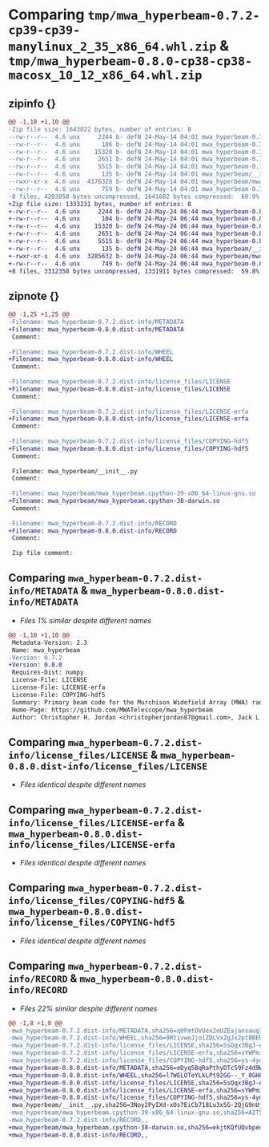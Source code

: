 # Comparing `tmp/mwa_hyperbeam-0.7.2-cp39-cp39-manylinux_2_35_x86_64.whl.zip` & `tmp/mwa_hyperbeam-0.8.0-cp38-cp38-macosx_10_12_x86_64.whl.zip`

## zipinfo {}

```diff
@@ -1,10 +1,10 @@
-Zip file size: 1643022 bytes, number of entries: 8
--rw-r--r--  4.6 unx     2244 b- defN 24-May-14 04:01 mwa_hyperbeam-0.7.2.dist-info/METADATA
--rw-r--r--  4.6 unx      106 b- defN 24-May-14 04:01 mwa_hyperbeam-0.7.2.dist-info/WHEEL
--rw-r--r--  4.6 unx    15320 b- defN 24-May-14 04:01 mwa_hyperbeam-0.7.2.dist-info/license_files/LICENSE
--rw-r--r--  4.6 unx     2651 b- defN 24-May-14 04:01 mwa_hyperbeam-0.7.2.dist-info/license_files/LICENSE-erfa
--rw-r--r--  4.6 unx     5515 b- defN 24-May-14 04:01 mwa_hyperbeam-0.7.2.dist-info/license_files/COPYING-hdf5
--rw-r--r--  4.6 unx      135 b- defN 24-May-14 04:01 mwa_hyperbeam/__init__.py
--rwxr-xr-x  4.6 unx  4176328 b- defN 24-May-14 04:01 mwa_hyperbeam/mwa_hyperbeam.cpython-39-x86_64-linux-gnu.so
--rw-r--r--  4.6 unx      759 b- defN 24-May-14 04:01 mwa_hyperbeam-0.7.2.dist-info/RECORD
-8 files, 4203058 bytes uncompressed, 1641682 bytes compressed:  60.9%
+Zip file size: 1333231 bytes, number of entries: 8
+-rw-r--r--  4.6 unx     2244 b- defN 24-May-24 06:44 mwa_hyperbeam-0.8.0.dist-info/METADATA
+-rw-r--r--  4.6 unx      104 b- defN 24-May-24 06:44 mwa_hyperbeam-0.8.0.dist-info/WHEEL
+-rw-r--r--  4.6 unx    15320 b- defN 24-May-24 06:44 mwa_hyperbeam-0.8.0.dist-info/license_files/LICENSE
+-rw-r--r--  4.6 unx     2651 b- defN 24-May-24 06:44 mwa_hyperbeam-0.8.0.dist-info/license_files/LICENSE-erfa
+-rw-r--r--  4.6 unx     5515 b- defN 24-May-24 06:44 mwa_hyperbeam-0.8.0.dist-info/license_files/COPYING-hdf5
+-rw-r--r--  4.6 unx      135 b- defN 24-May-24 06:44 mwa_hyperbeam/__init__.py
+-rwxr-xr-x  4.6 unx  3285632 b- defN 24-May-24 06:44 mwa_hyperbeam/mwa_hyperbeam.cpython-38-darwin.so
+-rw-r--r--  4.6 unx      749 b- defN 24-May-24 06:44 mwa_hyperbeam-0.8.0.dist-info/RECORD
+8 files, 3312350 bytes uncompressed, 1331911 bytes compressed:  59.8%
```

## zipnote {}

```diff
@@ -1,25 +1,25 @@
-Filename: mwa_hyperbeam-0.7.2.dist-info/METADATA
+Filename: mwa_hyperbeam-0.8.0.dist-info/METADATA
 Comment: 
 
-Filename: mwa_hyperbeam-0.7.2.dist-info/WHEEL
+Filename: mwa_hyperbeam-0.8.0.dist-info/WHEEL
 Comment: 
 
-Filename: mwa_hyperbeam-0.7.2.dist-info/license_files/LICENSE
+Filename: mwa_hyperbeam-0.8.0.dist-info/license_files/LICENSE
 Comment: 
 
-Filename: mwa_hyperbeam-0.7.2.dist-info/license_files/LICENSE-erfa
+Filename: mwa_hyperbeam-0.8.0.dist-info/license_files/LICENSE-erfa
 Comment: 
 
-Filename: mwa_hyperbeam-0.7.2.dist-info/license_files/COPYING-hdf5
+Filename: mwa_hyperbeam-0.8.0.dist-info/license_files/COPYING-hdf5
 Comment: 
 
 Filename: mwa_hyperbeam/__init__.py
 Comment: 
 
-Filename: mwa_hyperbeam/mwa_hyperbeam.cpython-39-x86_64-linux-gnu.so
+Filename: mwa_hyperbeam/mwa_hyperbeam.cpython-38-darwin.so
 Comment: 
 
-Filename: mwa_hyperbeam-0.7.2.dist-info/RECORD
+Filename: mwa_hyperbeam-0.8.0.dist-info/RECORD
 Comment: 
 
 Zip file comment:
```

## Comparing `mwa_hyperbeam-0.7.2.dist-info/METADATA` & `mwa_hyperbeam-0.8.0.dist-info/METADATA`

 * *Files 1% similar despite different names*

```diff
@@ -1,10 +1,10 @@
 Metadata-Version: 2.3
 Name: mwa_hyperbeam
-Version: 0.7.2
+Version: 0.8.0
 Requires-Dist: numpy
 License-File: LICENSE
 License-File: LICENSE-erfa
 License-File: COPYING-hdf5
 Summary: Primary beam code for the Murchison Widefield Array (MWA) radio telescope.
 Home-Page: https://github.com/MWATelescope/mwa_hyperbeam
 Author: Christopher H. Jordan <christopherjordan87@gmail.com>, Jack L. B. Line <jack.line@curtin.edu.au>, Marcin Sokolowski <marcin.sokolowski@curtin.edu.au>, Dev Null <dev.null@curtin.edu.au
```

## Comparing `mwa_hyperbeam-0.7.2.dist-info/license_files/LICENSE` & `mwa_hyperbeam-0.8.0.dist-info/license_files/LICENSE`

 * *Files identical despite different names*

## Comparing `mwa_hyperbeam-0.7.2.dist-info/license_files/LICENSE-erfa` & `mwa_hyperbeam-0.8.0.dist-info/license_files/LICENSE-erfa`

 * *Files identical despite different names*

## Comparing `mwa_hyperbeam-0.7.2.dist-info/license_files/COPYING-hdf5` & `mwa_hyperbeam-0.8.0.dist-info/license_files/COPYING-hdf5`

 * *Files identical despite different names*

## Comparing `mwa_hyperbeam-0.7.2.dist-info/RECORD` & `mwa_hyperbeam-0.8.0.dist-info/RECORD`

 * *Files 22% similar despite different names*

```diff
@@ -1,8 +1,8 @@
-mwa_hyperbeam-0.7.2.dist-info/METADATA,sha256=q0FmtOVUex2eUZEajansauq76n10iEJwhHOYnUaOXwY,2244
-mwa_hyperbeam-0.7.2.dist-info/WHEEL,sha256=9RtivweJjoiZDLVxZgJx2pt8BEU8vO9W0wI5bbL3eMQ,106
-mwa_hyperbeam-0.7.2.dist-info/license_files/LICENSE,sha256=SsQqx3BgJ-eLZ2wRa4I7PuuoDf4An8AELHC6UCBQV8o,15320
-mwa_hyperbeam-0.7.2.dist-info/license_files/LICENSE-erfa,sha256=sYWPmiY_IsQ4pFWjKUXaUaMaCuJaIQVdoTu37VfMO1E,2651
-mwa_hyperbeam-0.7.2.dist-info/license_files/COPYING-hdf5,sha256=ys-4ydiR5LBRQ5bjGfYmpV905D-ftTnuzRqlLaz4t-c,5515
+mwa_hyperbeam-0.8.0.dist-info/METADATA,sha256=eDyq5BqRaPthyDTc59Fz4d9WMMJQXL2VfNhFP6oyoZk,2244
+mwa_hyperbeam-0.8.0.dist-info/WHEEL,sha256=l7WELOTeYLkLPt92GG--_Y_8GH8Y47mJfaLTcAxZ59w,104
+mwa_hyperbeam-0.8.0.dist-info/license_files/LICENSE,sha256=SsQqx3BgJ-eLZ2wRa4I7PuuoDf4An8AELHC6UCBQV8o,15320
+mwa_hyperbeam-0.8.0.dist-info/license_files/LICENSE-erfa,sha256=sYWPmiY_IsQ4pFWjKUXaUaMaCuJaIQVdoTu37VfMO1E,2651
+mwa_hyperbeam-0.8.0.dist-info/license_files/COPYING-hdf5,sha256=ys-4ydiR5LBRQ5bjGfYmpV905D-ftTnuzRqlLaz4t-c,5515
 mwa_hyperbeam/__init__.py,sha256=3Noy2PyIXd-xOs7EiCb718Lu3xSG-2QjG9nUjfklaS4,135
-mwa_hyperbeam/mwa_hyperbeam.cpython-39-x86_64-linux-gnu.so,sha256=A2T54uBNo_6iJIvK_5RHyakS0kwWWOUbRZM8IjhLhVM,4176328
-mwa_hyperbeam-0.7.2.dist-info/RECORD,,
+mwa_hyperbeam/mwa_hyperbeam.cpython-38-darwin.so,sha256=ekjtKQfUQvbped4Qxle737r5dxPDkJ4k7w_Y1kJKcew,3285632
+mwa_hyperbeam-0.8.0.dist-info/RECORD,,
```


